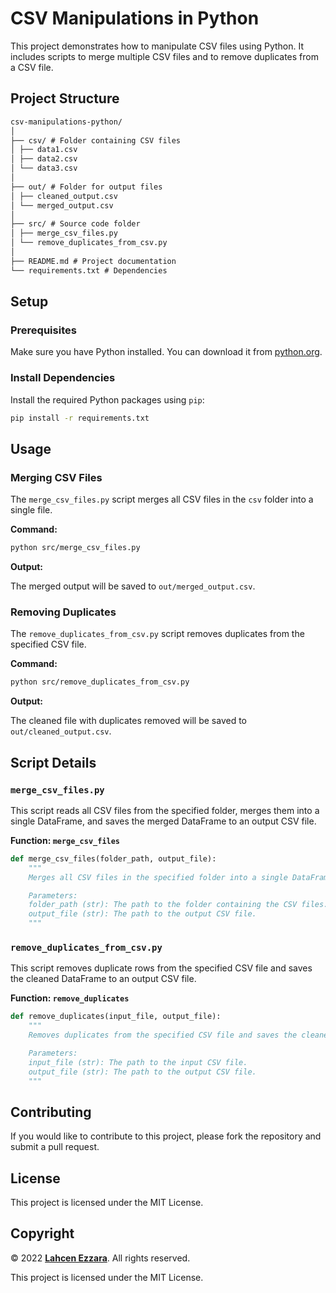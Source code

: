 # CSV Manipulations in Python

This project demonstrates how to manipulate CSV files using Python. It includes scripts to merge multiple CSV files and to remove duplicates from a CSV file.

## Project Structure

```txt
csv-manipulations-python/
│
├── csv/ # Folder containing CSV files
│ ├── data1.csv
│ ├── data2.csv
│ └── data3.csv
│
├── out/ # Folder for output files
│ ├── cleaned_output.csv
│ └── merged_output.csv
│
├── src/ # Source code folder
│ ├── merge_csv_files.py
│ └── remove_duplicates_from_csv.py
│
├── README.md # Project documentation
└── requirements.txt # Dependencies
```


## Setup

### Prerequisites

Make sure you have Python installed. You can download it from [python.org](https://www.python.org/downloads/).

### Install Dependencies

Install the required Python packages using `pip`:

```bash
pip install -r requirements.txt
```

## Usage

### Merging CSV Files

The `merge_csv_files.py` script merges all CSV files in the `csv` folder into a single file.

**Command:**

```bash
python src/merge_csv_files.py
```

**Output:**

The merged output will be saved to `out/merged_output.csv`.

### Removing Duplicates

The `remove_duplicates_from_csv.py` script removes duplicates from the specified CSV file.

**Command:**

```bash
python src/remove_duplicates_from_csv.py
```

**Output:**

The cleaned file with duplicates removed will be saved to `out/cleaned_output.csv`.

## Script Details

### `merge_csv_files.py`

This script reads all CSV files from the specified folder, merges them into a single DataFrame, and saves the merged DataFrame to an output CSV file.

**Function: `merge_csv_files`**

```python
def merge_csv_files(folder_path, output_file):
    """
    Merges all CSV files in the specified folder into a single DataFrame and saves to output_file.

    Parameters:
    folder_path (str): The path to the folder containing the CSV files.
    output_file (str): The path to the output CSV file.
    """
```

### `remove_duplicates_from_csv.py`

This script removes duplicate rows from the specified CSV file and saves the cleaned DataFrame to an output CSV file.

**Function: `remove_duplicates`**

```python
def remove_duplicates(input_file, output_file):
    """
    Removes duplicates from the specified CSV file and saves the cleaned data to output_file.

    Parameters:
    input_file (str): The path to the input CSV file.
    output_file (str): The path to the output CSV file.
    """
```

## Contributing

If you would like to contribute to this project, please fork the repository and submit a pull request.

## License

This project is licensed under the MIT License.

## Copyright



© 2022 **[Lahcen Ezzara](https://lahcenezzara.github.io)**. All rights reserved.

This project is licensed under the MIT License.
